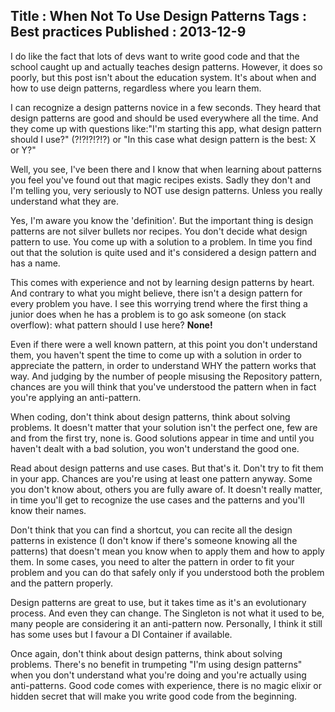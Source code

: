 Title : When Not To Use Design Patterns
Tags : Best practices
Published : 2013-12-9
---

I do like the fact that lots of devs want to write good code and that the school caught up and actually teaches design patterns. However, it does so poorly, but this post isn't about the education system. It's about when and how to use deign patterns, regardless where you learn them.

 I can recognize a design patterns novice in a few seconds. They heard that design patterns are good and should be used everywhere all the time. And they come up with questions like:"I'm starting this app, what design pattern should I use?" (?!?!?!?!?) or "In this case what design pattern is the best: X or Y?"

 Well, you see, I've been there and I know that when learning about patterns you feel you've found out that magic recipes exists. Sadly they don't and I'm telling you, very seriously to NOT use design patterns. Unless you really understand what they are.

 Yes, I'm aware you know the 'definition'. But the important thing is design patterns are not silver bullets nor recipes. You don't decide what design pattern to use. You come up with a solution to a problem. In time you find out that the solution is quite used and it's considered a design pattern and has a name.

 This comes with experience and not by learning design patterns by heart. And contrary to what you might believe, there isn't a design pattern for every problem you have. I see this worrying trend where the first thing a junior does when he has a problem is to go ask someone (on stack overflow): what pattern should I use here? **None!**

 Even if there were a well known pattern, at this point you don't understand them, you haven't spent the time to come up with a solution in order to appreciate the pattern, in order to understand WHY the pattern works that way. And judging by the number of people misusing the Repository pattern, chances are you will think that you've understood the pattern when in fact you're applying an anti-pattern.

 When coding, don't think about design patterns, think about solving problems. It doesn't matter that your solution isn't the perfect one, few are and from the first try, none is. Good solutions appear in time and until you haven't dealt with a bad solution, you won't understand the good one.

 Read about design patterns and use cases. But that's it. Don't try to fit them in your app. Chances are you're using at least one pattern anyway. Some you don't know about, others you are fully aware of. It doesn't really matter, in time you'll get to recognize the use cases and the patterns and you'll know their names.

 Don't think that you can find a shortcut, you can recite all the design patterns in existence (I don't know if there's someone knowing all the patterns) that doesn't mean you know when to apply them and how to apply them. In some cases, you need to alter the pattern in order to fit your problem and you can do that safely only if you understood both the problem and the pattern properly.

 Design patterns are great to use, but it takes time as it's an evolutionary process. And even they can change. The Singleton is not what it used to be, many people are considering it an anti-pattern now. Personally, I think it still has some uses but I favour a DI Container if available.

 Once again, don't think about design patterns, think about solving problems. There's no benefit in trumpeting "I'm using design patterns" when you don't understand what you're doing and you're actually using anti-patterns. Good code comes with experience, there is no magic elixir or hidden secret that will make you write good code from the beginning.